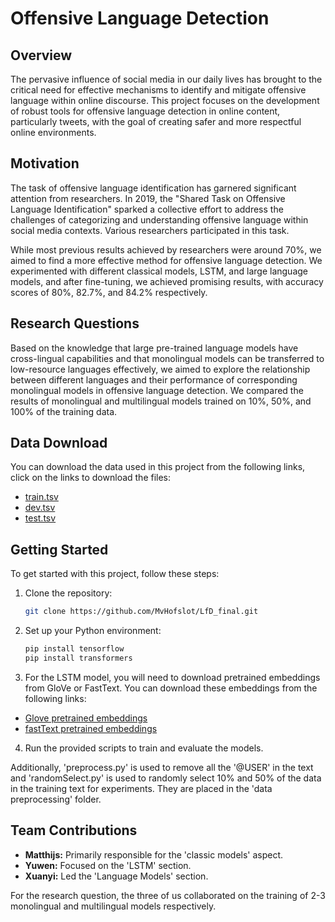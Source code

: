 # Offensive Language Detection

## Overview

The pervasive influence of social media in our daily lives has brought to the critical need for effective mechanisms to identify and mitigate offensive language within online discourse. This project focuses on the development of robust tools for offensive language detection in online content, particularly tweets, with the goal of creating safer and more respectful online environments.

## Motivation

The task of offensive language identification has garnered significant attention from researchers. In 2019, the "Shared Task on Offensive Language Identification" sparked a collective effort to address the challenges of categorizing and understanding offensive language within social media contexts. Various researchers participated in this task.

While most previous results achieved by researchers were around 70%, we aimed to find a more effective method for offensive language detection. We experimented with different classical models, LSTM, and large language models, and after fine-tuning, we achieved promising results, with accuracy scores of 80%, 82.7%, and 84.2% respectively.

## Research Questions

Based on the knowledge that large pre-trained language models have cross-lingual capabilities and that monolingual models can be transferred to low-resource languages effectively, we aimed to explore the relationship between different languages and their performance of corresponding monolingual models in offensive language detection. We compared the results of monolingual and multilingual models trained on 10%, 50%, and 100% of the training data.

## Data Download

You can download the data used in this project from the following links, click on the links to download the files:

- [train.tsv](data/train.tsv)
- [dev.tsv](data/dev.tsv)
- [test.tsv](data/test.tsv)

## Getting Started

To get started with this project, follow these steps:

1. Clone the repository:

   ```bash
   git clone https://github.com/MvHofslot/LfD_final.git

2. Set up your Python environment:
   
   ```bash
   pip install tensorflow
   pip install transformers

3. For the LSTM model, you will need to download pretrained embeddings from GloVe or FastText. You can download these embeddings from the following links:

- [Glove pretrained embeddings](https://nlp.stanford.edu/projects/glove/)
- [fastText pretrained embeddings](https://fasttext.cc/docs/en/english-vectors.html)

4. Run the provided scripts to train and evaluate the models.

Additionally, 'preprocess.py' is used to remove all the '@USER' in the text and 'randomSelect.py' is used to randomly select 10% and 50% of the data in the training text for experiments. They are placed in the 'data preprocessing' folder.

## Team Contributions

- **Matthijs:** Primarily responsible for the 'classic models' aspect.
- **Yuwen:** Focused on the 'LSTM' section.
- **Xuanyi:** Led the 'Language Models' section.

For the research question, the three of us collaborated on the training of 2-3 monolingual and multilingual models respectively.
